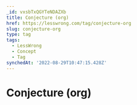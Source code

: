 ```yaml
---
_id: vxsbTxQGYTeNDAZXb
title: Conjecture (org)
href: https://lesswrong.com/tag/conjecture-org
slug: conjecture-org
type: tag
tags:
  - LessWrong
  - Concept
  - Tag
synchedAt: '2022-08-29T10:47:15.428Z'
---
```

# Conjecture (org)

